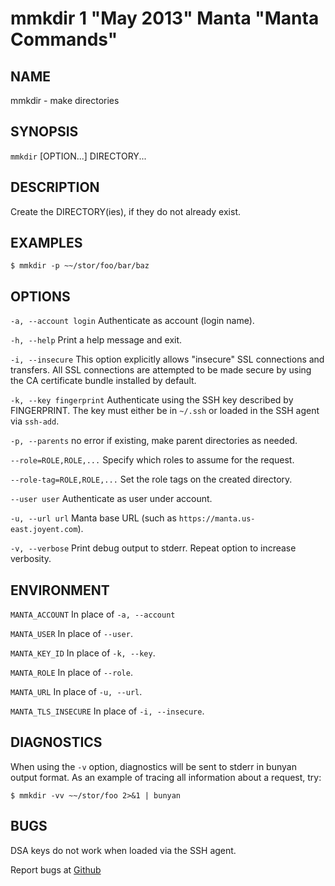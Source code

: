 mmkdir 1 "May 2013" Manta "Manta Commands"
=======================================

NAME
----

mmkdir - make directories

SYNOPSIS
--------

`mmkdir` [OPTION...] DIRECTORY...

DESCRIPTION
-----------

Create the DIRECTORY(ies), if they do not already exist.

EXAMPLES
--------

    $ mmkdir -p ~~/stor/foo/bar/baz

OPTIONS
-------

`-a, --account login`
  Authenticate as account (login name).

`-h, --help`
  Print a help message and exit.

`-i, --insecure`
  This option explicitly allows "insecure" SSL connections and transfers.  All
  SSL connections are attempted to be made secure by using the CA certificate
  bundle installed by default.

`-k, --key fingerprint`
  Authenticate using the SSH key described by FINGERPRINT.  The key must
  either be in `~/.ssh` or loaded in the SSH agent via `ssh-add`.

`-p, --parents`
  no error if existing, make parent directories as needed.

`--role=ROLE,ROLE,...`
  Specify which roles to assume for the request.

`--role-tag=ROLE,ROLE,...`
  Set the role tags on the created directory.

`--user user`
  Authenticate as user under account.

`-u, --url url`
  Manta base URL (such as `https://manta.us-east.joyent.com`).

`-v, --verbose`
  Print debug output to stderr.  Repeat option to increase verbosity.

ENVIRONMENT
-----------

`MANTA_ACCOUNT`
  In place of `-a, --account`

`MANTA_USER`
  In place of `--user`.

`MANTA_KEY_ID`
  In place of `-k, --key`.

`MANTA_ROLE`
  In place of `--role`.

`MANTA_URL`
  In place of `-u, --url`.

`MANTA_TLS_INSECURE`
  In place of `-i, --insecure`.

DIAGNOSTICS
-----------

When using the `-v` option, diagnostics will be sent to stderr in bunyan
output format.  As an example of tracing all information about a request,
try:

    $ mmkdir -vv ~~/stor/foo 2>&1 | bunyan

BUGS
----

DSA keys do not work when loaded via the SSH agent.

Report bugs at [Github](https://github.com/joyent/node-manta/issues)
